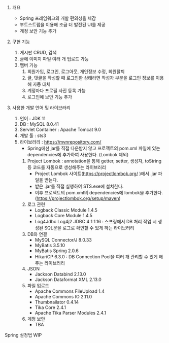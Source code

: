 1. 개요
   * Spring 프레임워크의 개발 편의성을 체감
   * 부트스트랩을 이용해 조금 더 발전된 UI를 제공
   * 계정 보안 기능 추가

2. 구현 기능
   1. 게시판 CRUD, 검색
   2. 글에 이미지 파일 여러 개 업로드 가능
   3. 멤버 기능
      1. 회원가입, 로그인, 로그아웃, 개인정보 수정, 회원탈퇴
      2. 글, 댓글을 작성할 때 로그인한 상태라면 작성자 부분을 로그인 정보를 이용해 자동 대체
      3. 계정마다 프로필 사진 등록 가능
      4. 로그인에 보안 기능 추가

3. 사용한 개발 언어 및 라이브러리
   1. 언어 : JDK 11
   2. DB : MySQL 8.0.41
   3. Servlet Container : Apache Tomcat 9.0
   4. 개발 툴 : sts3
   6. 라이브러리 : https://mvnrepository.com/
      * Spring에선 jar를 직접 다운받지 않고 프로젝트의 pom.xml 파일에 있는 dependencies에 추가하여 사용한다. (Lombok 제외)
      1. Project Lombok : annotation을 통해 getter, setter, 생성자, toString 등 코드를 자동으로 생성해주는 라이브러리
         * Project Lombok 사이트(https://projectlombok.org/ )에서 .jar 파일을 받는다.
         * 받은 .jar를 직접 실행하여 STS.exe에 설치한다.
         * 이후 프로젝트의 pom.xml의 dependencies에 lombok을 추가한다. (https://projectlombok.org/setup/maven)
      2. 로그 관련
         * Logback Classic Module 1.4.5
         * Logback Core Module 1.4.5
         * Log4Jdbc Log4j2 JDBC 4 1 1.16 : 스프링에서 DB 처리 작업 시 생성된 SQL문을 로그로 확인할 수 있게 하는 라이브러리
      3. DB와 연결
         * MySQL Connector/J 8.0.33
         * MyBatis 3.5.10
         * MyBatis Spring 2.0.6
         * HikariCP 6.3.0 : DB Connection Pool을 여러 개 관리할 수 있게 해주는 라이브러리
      4. JSON
         * Jackson Databind 2.13.0
         * Jackson Dataformat XML 2.13.0
      5. 파일 업로드
         * Apache Commons FileUpload 1.4
         * Apache Commons IO 2.11.0
         * Thumbnailator 0.4.14
         * Tika Core 2.4.1
         * Apache Tika Parser Modules 2.4.1
      6. 계정 보안
         * TBA

Spring 설정법
  WIP
